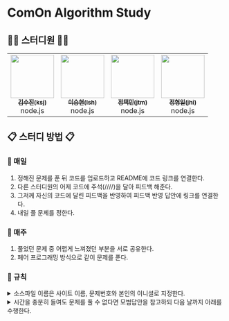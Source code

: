 # ComOn Algorithm Study

## 👨‍💻 스터디원 👩‍💻
<table>
  <tr>
    <td align="center"><a href="https://github.com/pocachp"><img src="https://avatars.githubusercontent.com/u/72328788?v=4" width="100px;" alt=""/><br /><sub><b>김수진(ksj)</b></sub></a><br/>node.js</td>
    <td align="center"><a href="https://github.com/LeeSeunghyeon-1"><img src="https://avatars.githubusercontent.com/u/72328552?v=4" width="100px;" alt=""/><br /><sub><b>이승현(lsh)</b></sub></a><br/>node.js</td>
    <td align="center"><a href="https://github.com/Taek-min"><img src="https://avatars.githubusercontent.com/u/79956027?v=4" width="100px;" alt=""/><br /><sub><b>정택민(jtm)</b></sub></a><br/>node.js</td>
    <td align="center"><a href="https://github.com/deepredk"><img src="https://avatars.githubusercontent.com/u/39151865?v=4" width="100px;" alt=""/><br /><sub><b>정형일(jhi)</b></sub></a><br/>node.js</td>
  </tr>
</table>

## 📋 스터디 방법 📋
### 📌 매일
1. 정해진 문제를 푼 뒤 코드를 업로드하고 README에 코드 링크를 연결한다.
2. 다른 스터디원의 어제 코드에 주석(////)을 달아 피드백 해준다.
3. 그저께 자신의 코드에 달린 피드백을 반영하여 피드백 반영 답안에 링크를 연결한다.
4. 내일 풀 문제를 정한다.

### 📌 매주
1. 풀었던 문제 중 어렵게 느껴졌던 부분을 서로 공유한다.
2. 페어 프로그래밍 방식으로 같이 문제를 푼다.

### 📌 규칙
<details>
<summary>소스파일 이름은 사이트 이름, 문제번호와 본인의 이니셜로 지정한다.</summary>

* [백준](https://www.acmicpc.net) - 기본 알고리즘 문제 사이트
  * 기본 답안 : bj0000_hgd
  * 피드백 반영 답안 : bj0000_hgd_fb

</details>
<details>
<summary>시간을 충분히 들여도 문제를 풀 수 없다면 모범답안을 참고하되 다음 날까지 아래를 수행한다.</summary>

  1. 해당 소스코드 맨 위에 // 문제 실패 : 이유를 적는다.
      * 본인의 코드가 왜 안 됐는지를 이해한다.
      * 이해한대로 주석을 작성한다.
      * README의 답안에 *기울기*를 주어 링크한다.
  2. 모범 답안 맨 위에 // 문제 실패 - 모범 답안 을 적는다.
      * 모범 답안의 로직과 구현을 이해한다.
      * 이해한 로직과 구현을 각 줄의 주석으로 작성한다.
      * README의 피드백 반영 답안에 *기울기*를 주어 링크한다.

</details>